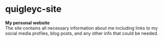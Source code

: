 
# quigleyc-site

**My personal website**  
The site contains all necessary information about me including links to my
social media profiles, blog posts, and any other info that could be needed.
